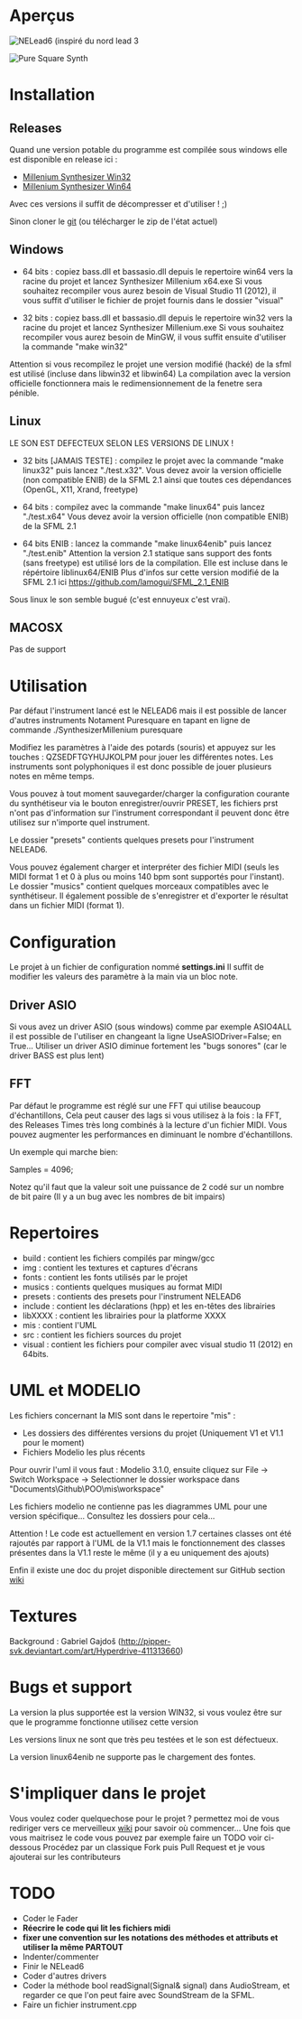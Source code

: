 Aperçus
=======

![](https://github.com/lamogui/Millenium-Synthesizer/raw/master/mis/img/NouvelleInterface.png "NELead6 (inspiré du nord lead 3")

![](https://github.com/lamogui/Millenium-Synthesizer/raw/master/mis/img/capture%20puresquare.png "Pure Square Synth")



Installation
============

Releases
-------
Quand une version potable du programme est compilée sous windows elle est disponible
en release ici :
 - [Millenium Synthesizer Win32](http://bdene666.site90.net/PRO_RELEASES/MiLLENiUM_SYNTH_WIN32.zip)
 - [Millenium Synthesizer Win64](http://bdene666.site90.net/PRO_RELEASES/MiLLENiUM_SYNTH_WIN64.zip)
 
 
Avec ces versions il suffit de décompresser et d'utiliser ! ;)

Sinon cloner le [git](https://github.com/lamogui/Millenium-Synthesizer)
(ou télécharger le zip de l'état actuel)

Windows
-------
 - 64 bits : copiez bass.dll et bassasio.dll depuis le repertoire win64 vers 
   la racine du projet et lancez Synthesizer Millenium x64.exe
   Si vous souhaitez recompiler vous aurez besoin de Visual Studio 11 (2012), 
   il vous suffit d'utiliser le fichier de projet fournis dans le dossier "visual"
   
 - 32 bits : copiez bass.dll et bassasio.dll depuis le repertoire win32 vers 
   la racine du projet et lancez Synthesizer Millenium.exe
   Si vous souhaitez recompiler vous aurez besoin de MinGW, il vous suffit 
   ensuite d'utiliser la commande "make win32"
   
Attention si vous recompilez le projet une version modifié (hacké) de la sfml est utilisé 
(incluse dans libwin32 et libwin64) La compilation avec la version officielle fonctionnera
mais le redimensionnement de la fenetre sera pénible.
   
Linux
-----

LE SON EST DEFECTEUX SELON LES VERSIONS DE LINUX !

 - 32 bits [JAMAIS TESTE]  : compilez le projet avec la commande "make linux32" 
   puis lancez "./test.x32". Vous devez avoir la version officielle (non compatible ENIB)
   de la SFML 2.1 ainsi que toutes ces dépendances (OpenGL, X11, Xrand, freetype)
 
 - 64 bits : compilez avec la commande "make linux64" puis lancez "./test.x64" 
   Vous devez avoir la version officielle (non compatible ENIB) de la SFML 2.1 
   
 - 64 bits ENIB : lancez la commande "make linux64enib" puis lancez "./test.enib"
   Attention la version 2.1 statique sans support des fonts (sans freetype) est utilisé 
   lors de la compilation. Elle est incluse dans le répértoire liblinux64/ENIB 
   Plus d'infos sur cette version modifié de la SFML 2.1 ici https://github.com/lamogui/SFML_2.1_ENIB
   
Sous linux le son semble bugué (c'est ennuyeux c'est vrai).
 
MACOSX
------

 Pas de support
 
Utilisation
===========

Par défaut l'instrument lancé est le NELEAD6 mais il est possible de lancer d'autres instruments
Notament Puresquare en tapant en ligne de commande ./SynthesizerMillenium puresquare

Modifiez les paramètres à l'aide des potards (souris) et appuyez sur les touches : QZSEDFTGYHUJKOLPM 
pour jouer les différentes notes. Les instruments sont polyphoniques il est donc possible de jouer 
plusieurs notes en même temps.

Vous pouvez à tout moment sauvegarder/charger la configuration courante du synthétiseur via le bouton 
enregistrer/ouvrir PRESET, les fichiers prst n'ont pas d'information sur l'instrument correspondant
il peuvent donc être utilisez sur n'importe quel instrument.

Le dossier "presets" contients quelques presets pour l'instrument NELEAD6.

Vous pouvez également charger et interpréter des fichier MIDI (seuls les MIDI format 1 et 0 à 
plus ou moins 140 bpm sont supportés pour l'instant). Le dossier "musics" contient quelques
morceaux compatibles avec le synthétiseur.
Il également possible de s'enregistrer et d'exporter le résultat dans un fichier MIDI (format 1).

Configuration
=============

Le projet à un fichier de configuration nommé **settings.ini**
Il suffit de modifier les valeurs des paramètre à la main via un
bloc note.

Driver ASIO
-----------
Si vous avez un driver ASIO (sous windows) comme par exemple ASIO4ALL il est possible de l'utiliser
en changeant la ligne UseASIODriver=False; en True...
Utiliser un driver ASIO diminue fortement les "bugs sonores" (car le driver BASS est plus lent)


FFT 
---
Par défaut le programme est réglé sur une FFT qui utilise beaucoup d'échantillons, 
Cela peut causer des lags si vous utilisez à la fois : la FFT, des Releases Times très long
combinés à la lecture d'un fichier MIDI.
Vous pouvez augmenter les performances en diminuant le nombre d'échantillons.

Un exemple qui marche bien:

Samples = 4096;

Notez qu'il faut que la valeur soit une puissance de 2 codé sur un nombre de bit paire
(Il y a un bug avec les nombres de bit impairs)


Repertoires 
===========

 - build : contient les fichiers compilés par mingw/gcc
 - img : contient les textures et captures d'écrans
 - fonts : contient les fonts utilisés par le projet
 - musics : contients quelques musiques au format MIDI 
 - presets : contients des presets pour l'instrument NELEAD6
 - include : contient les déclarations (hpp) et les en-têtes des librairies
 - libXXXX : contient les librairies pour la platforme XXXX
 - mis : contient l'UML
 - src : contient les fichiers sources du projet
 - visual : contient les fichiers pour compiler avec visual studio 11 (2012) en 64bits.
 
 

UML et MODELIO
==============
Les fichiers concernant la MIS sont dans le repertoire "mis" :
 - Les dossiers des différentes versions du projet (Uniquement V1 et V1.1 pour le moment)
 - Fichiers Modelio les plus récents

Pour ouvrir l'uml il vous faut : Modelio 3.1.0, ensuite cliquez sur 
File -> Switch Workspace -> Selectionner le dossier workspace dans 
"Documents\Github\POO\mis\workspace"

Les fichiers modelio ne contienne pas les diagrammes UML pour une version spécifique... 
Consultez les dossiers pour cela...

Attention ! Le code est actuellement en version 1.7 certaines classes ont été rajoutés par 
rapport à l'UML de la V1.1 mais le fonctionnement des classes présentes dans la V1.1 reste 
le même (il y a eu uniquement des ajouts)

Enfin il existe une doc du projet disponible directement sur GitHub section [wiki](https://github.com/lamogui/Millenium-Synthesizer/wiki)



Textures
========

Background : Gabriel Gajdoš (http://pipper-svk.deviantart.com/art/Hyperdrive-411313660)


Bugs et support
===============

La version la plus supportée est la version WIN32, si vous voulez être sur que 
le programme fonctionne utilisez cette version

Les versions linux ne sont que très peu testées et le son est défectueux.

La version linux64enib ne supporte pas le chargement des fontes.


S'impliquer dans le projet
==========================

Vous voulez coder quelquechose pour le projet ? permettez moi de vous rediriger vers 
ce merveilleux [wiki](https://github.com/lamogui/Millenium-Synthesizer/wiki) pour savoir où commencer... Une fois que vous maitrisez le code 
vous pouvez par exemple faire un TODO voir ci-dessous
Procédez par un classique Fork puis Pull Request et je vous ajouterai sur les contributeurs



TODO
====

 - Coder le Fader
 - **Réecrire le code qui lit les fichiers midi**
 - **fixer une convention sur les notations des méthodes et attributs et utiliser la même PARTOUT**
 - Indenter/commenter 
 - Finir le NELead6 
 - Coder d'autres drivers
 - Coder la méthode bool readSignal(Signal& signal) dans AudioStream, et regarder ce que l'on peut faire avec SoundStream de la SFML.
 - Faire un fichier instrument.cpp

